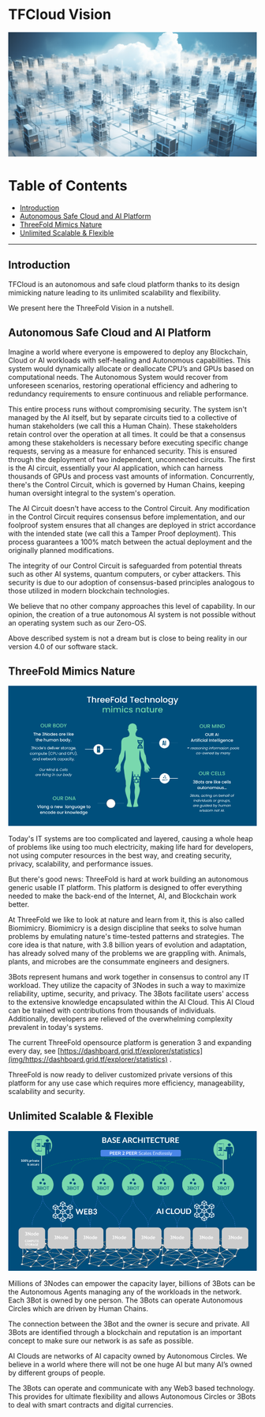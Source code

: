 <h1>TFCloud Vision</h1>

![image alt text](img/techvision_0.png)

<h1>Table of Contents</h2>

- [Introduction](#introduction)
- [Autonomous Safe Cloud and AI Platform](#autonomous-safe-cloud-and-ai-platform)
- [ThreeFold Mimics Nature](#threefold-mimics-nature)
- [Unlimited Scalable \& Flexible](#unlimited-scalable--flexible)

***

## Introduction

TFCloud is an autonomous and safe cloud platform thanks to its design mimicking nature leading to its unlimited scalability and flexibility. 

We present here the ThreeFold Vision in a nutshell.

## Autonomous Safe Cloud and AI Platform 

Imagine a world where everyone is empowered to deploy any Blockchain, Cloud or AI workloads with self-healing and Autonomous capabilities. This system would dynamically allocate or deallocate CPU’s and GPUs based on computational needs. The Autonomous System would recover from unforeseen scenarios, restoring operational efficiency and adhering to redundancy requirements to ensure continuous and reliable performance.

This entire process runs without compromising security. The system isn't managed by the AI itself, but by separate circuits tied to a collective of human stakeholders (we call this a Human Chain). These stakeholders retain control over the operation at all times. It could be that a consensus among these stakeholders is necessary before executing specific change requests, serving as a measure for enhanced security. This is ensured through the deployment of two independent, unconnected circuits. The first is the AI circuit, essentially your AI application, which can harness thousands of GPUs and process vast amounts of information. Concurrently, there's the Control Circuit, which is governed by Human Chains, keeping human oversight integral to the system's operation. 

The AI Circuit doesn't have access to the Control Circuit. Any modification in the Control Circuit requires consensus before implementation, and our foolproof system ensures that all changes are deployed in strict accordance with the intended state (we call this a Tamper Proof deployment). This process guarantees a 100% match between the actual deployment and the originally planned modifications.

The integrity of our Control Circuit is safeguarded from potential threats such as other AI systems, quantum computers, or cyber attackers. This security is due to our adoption of consensus-based principles analogous to those utilized in modern blockchain technologies.

We believe that no other company approaches this level of capability. In our opinion, the creation of a true autonomous AI system is not possible without an operating system such as our Zero-OS.

Above described system is not a dream but is close to being reality in our version 4.0 of our software stack.

## ThreeFold Mimics Nature

![image alt text](img/techvision_1.png)

Today's IT systems are too complicated and layered, causing a whole heap of problems like using too much electricity, making life hard for developers, not using computer resources in the best way, and creating security, privacy, scalability, and performance issues. 

But there's good news: ThreeFold is hard at work building an autonomous generic usable IT platform. This platform is designed to offer everything needed to make the back-end of the Internet, AI, and Blockchain work better.

At ThreeFold we like to look at nature and learn from it, this is also called Biomimicry. Biomimicry is a design discipline that seeks to solve human problems by emulating nature's time-tested patterns and strategies. The core idea is that nature, with 3.8 billion years of evolution and adaptation, has already solved many of the problems we are grappling with. Animals, plants, and microbes are the consummate engineers and designers.

3Bots represent humans and work together in consensus to control any IT workload. They utilize the capacity of 3Nodes in such a way to maximize reliability, uptime, security, and privacy. The 3Bots facilitate users' access to the extensive knowledge encapsulated within the AI Cloud. This AI Cloud can be trained with contributions from thousands of individuals. Additionally, developers are relieved of the overwhelming complexity prevalent in today's systems.

The current ThreeFold opensource platform is generation 3 and expanding every day, see [https://dashboard.grid.tf/explorer/statistics](img/https://dashboard.grid.tf/explorer/statistics) . 

ThreeFold is now ready to deliver customized private versions of this platform for any use case which requires more efficiency, manageability, scalability and security.

## Unlimited Scalable & Flexible

![image alt text](img/techvision_2.png)

Millions of 3Nodes can empower the capacity layer, billions of 3Bots can be the Autonomous Agents managing any of the workloads in the network. Each 3Bot is owned by one person. The 3Bots can operate Autonomous Circles which are driven by Human Chains.

The connection between the 3Bot and the owner is secure and private. All 3Bots are identified through a blockchain and reputation is an important concept to make sure our network is as safe as possible.

AI Clouds are networks of AI capacity owned by Autonomous Circles. We believe in a world where there will not be one huge AI but many AI’s owned by different groups of people.

The 3Bots can operate and communicate with any Web3 based technology. This provides for ultimate flexibility and allows Autonomous Circles or 3Bots to deal with smart contracts and digital currencies.
